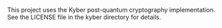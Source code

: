 This project uses the Kyber post-quantum cryptography implementation. 
See the LICENSE file in the kyber directory for details.
